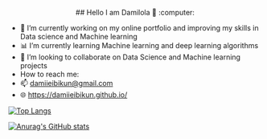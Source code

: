 <p style="text-align: center;"> ## Hello I am Damilola 👋 :computer: </p>

- 🔭 I’m currently working on my online portfolio and improving my skills in Data science and Machine learning
- 📊 I’m currently learning Machine learning and deep learning algorithms
- 👯 I’m looking to collaborate on Data Science and Machine learning projects
-  How to reach me:
  - 📫 damiieibikun@gmail.com
  -  🌐 https://damiieibikun.github.io/


[![Top Langs](https://github-readme-stats.vercel.app/api/top-langs/?username=Damiieibikun)](https://github.com/anuraghazra/github-readme-stats)

[![Anurag's GitHub stats](https://github-readme-stats.vercel.app/api?username=Damiieibikun&show_icons=true&theme=tokyonight)](https://github.com/anuraghazra/github-readme-stats)
